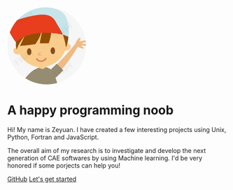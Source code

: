 <img width="180px" style="border-radius: 50%" bor src="boy.jfif">

# A happy programming noob

Hi! My name is Zeyuan. I have created a few interesting projects using Unix, Python, Fortran and JavaScript. 

The overall aim of my research is to investigate and develop the next generation of CAE softwares by using Machine learning. I'd be very honored if some porjects can help you!

<!-- [![stars](https://badgen.net/github/stars/Q-Angelo/Nodejs-Roadmap?icon=github&color=4ab8a1)](https://github.com/Q-Angelo/Nodejs-Roadmap) [![forks](https://badgen.net/github/forks/Q-Angelo/Nodejs-Roadmap?icon=github&color=4ab8a1)](https://github.com/Q-Angelo/Nodejs-Roadmap) -->

[GitHub](<https://github.com/leoxiaoyuan?tab=repositories>)
[Let's get started](?id=Publications)

